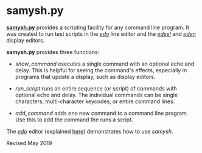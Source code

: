 
samysh.py
=========

**[samysh.py](samysh.py)** provides a scripting facility for any command line program.
  It was created to run test scripts in the *[edo](../editors/edo.md)* line editor
  and the *[edsel](../editors/edsel.md)* and *[eden](../editors/eden.md)* display editors.

**samysh.py** provides three functions:

- *show_command* executes a single command with an optional echo and delay.
  This is helpful for seeing the command's effects, especially in
  programs that update a display, such as display editors.

- *run_script* runs an entire sequence (or script) of commands with optional echo and delay.
  The individual commands can be single characters, multi-character keycodes,
  or entire command lines.

- *add_command* adds one new command to a command line program. Use this to
  add the command the runs a script.

The *[edo](../editors/edo.py)* editor (explained
[here](../editors/edo.md)) demonstrates how to use *samysh*.

Revised May 2019

